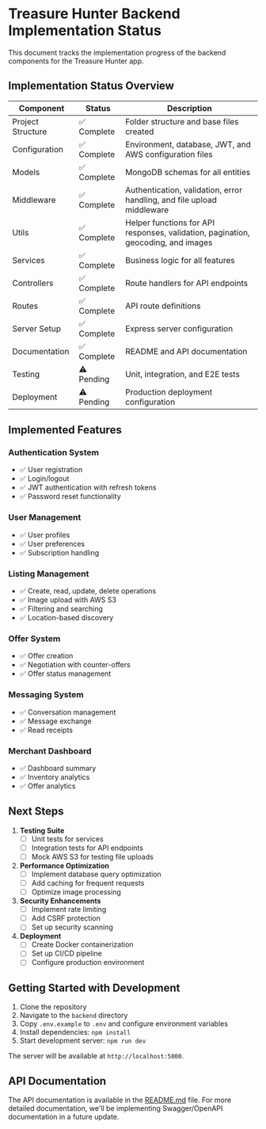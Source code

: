 # Treasure Hunter Backend Implementation Status

This document tracks the implementation progress of the backend components for the Treasure Hunter app.

## Implementation Status Overview

| Component | Status | Description |
|-----------|--------|-------------|
| Project Structure | ✅ Complete | Folder structure and base files created |
| Configuration | ✅ Complete | Environment, database, JWT, and AWS configuration files |
| Models | ✅ Complete | MongoDB schemas for all entities |
| Middleware | ✅ Complete | Authentication, validation, error handling, and file upload middleware |
| Utils | ✅ Complete | Helper functions for API responses, validation, pagination, geocoding, and images |
| Services | ✅ Complete | Business logic for all features |
| Controllers | ✅ Complete | Route handlers for API endpoints |
| Routes | ✅ Complete | API route definitions |
| Server Setup | ✅ Complete | Express server configuration |
| Documentation | ✅ Complete | README and API documentation |
| Testing | ⚠️ Pending | Unit, integration, and E2E tests |
| Deployment | ⚠️ Pending | Production deployment configuration |

## Implemented Features

### Authentication System
- ✅ User registration
- ✅ Login/logout
- ✅ JWT authentication with refresh tokens
- ✅ Password reset functionality

### User Management
- ✅ User profiles
- ✅ User preferences
- ✅ Subscription handling

### Listing Management
- ✅ Create, read, update, delete operations
- ✅ Image upload with AWS S3
- ✅ Filtering and searching
- ✅ Location-based discovery

### Offer System
- ✅ Offer creation
- ✅ Negotiation with counter-offers
- ✅ Offer status management

### Messaging System
- ✅ Conversation management
- ✅ Message exchange
- ✅ Read receipts

### Merchant Dashboard
- ✅ Dashboard summary
- ✅ Inventory analytics
- ✅ Offer analytics

## Next Steps

1. **Testing Suite**
   - [ ] Unit tests for services
   - [ ] Integration tests for API endpoints
   - [ ] Mock AWS S3 for testing file uploads

2. **Performance Optimization**
   - [ ] Implement database query optimization
   - [ ] Add caching for frequent requests
   - [ ] Optimize image processing

3. **Security Enhancements**
   - [ ] Implement rate limiting
   - [ ] Add CSRF protection
   - [ ] Set up security scanning

4. **Deployment**
   - [ ] Create Docker containerization
   - [ ] Set up CI/CD pipeline
   - [ ] Configure production environment

## Getting Started with Development

1. Clone the repository
2. Navigate to the `backend` directory
3. Copy `.env.example` to `.env` and configure environment variables
4. Install dependencies: `npm install`
5. Start development server: `npm run dev`

The server will be available at `http://localhost:5000`.

## API Documentation

The API documentation is available in the [README.md](README.md) file. For more detailed documentation, we'll be implementing Swagger/OpenAPI documentation in a future update.